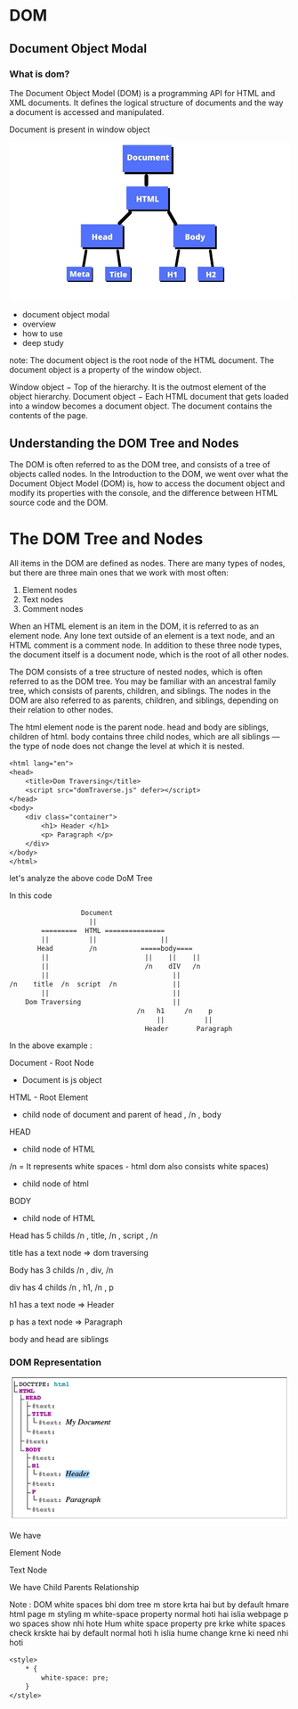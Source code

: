 # DOM
## Document Object Modal

### What is dom? 

The Document Object Model (DOM) is a programming API for HTML and XML documents. It defines the logical structure of documents and the way a document is accessed and manipulated.


Document is present in window object 

![DOM Tree](./dom.jpg "a title")

- document object modal
- overview 
- how to use 
- deep study 

note: The document object is the root node of the HTML document. The document object is a property of the window object.


Window object − Top of the hierarchy. It is the outmost element of the object hierarchy. Document object − Each HTML document that gets loaded into a window becomes a document object. The document contains the contents of the page.




## Understanding the DOM Tree and Nodes

The DOM is often referred to as the DOM tree, and consists of a tree of objects called nodes. In the Introduction to the DOM, we went over what the Document Object Model (DOM) is, how to access the document object and modify its properties with the console, and the difference between HTML source code and the DOM.


# The DOM Tree and Nodes

All items in the DOM are defined as nodes. There are many types of nodes, but there are three main ones that we work with most often:

1. Element nodes
1. Text nodes
1. Comment nodes

When an HTML element is an item in the DOM, it is referred to as an element node. Any lone text outside of an element is a text node, and an HTML comment is a comment node. In addition to these three node types, the document itself is a document node, which is the root of all other nodes.

The DOM consists of a tree structure of nested nodes, which is often referred to as the DOM tree. You may be familiar with an ancestral family tree, which consists of parents, children, and siblings. The nodes in the DOM are also referred to as parents, children, and siblings, depending on their relation to other nodes.

The html element node is the parent node. head and body are siblings, children of html. body contains three child nodes, which are all siblings — the type of node does not change the level at which it is nested.


    <html lang="en">
    <head>
        <title>Dom Traversing</title>
        <script src="domTraverse.js" defer></script>
    </head>
    <body>
        <div class="container">
            <h1> Header </h1>
            <p> Paragraph </p>
        </div>
    </body>
    </html>


let's analyze the above code 
DoM Tree

In this code
 
                      Document 
                        ||
            =========  HTML ===============   
            ||          ||                ||
           Head         /n           =====body====
            ||                        ||    ||    ||
            ||                        /n    dIV   /n
            ||                               ||
    /n    title  /n  script  /n              ||
            ||                               ||
        Dom Traversing                       ||
                                    /n   h1     /n    p
                                         ||          ||
                                      Header       Paragraph

In the above example :

Document - Root Node 
  - Document is js object 

HTML - Root Element  
 - child node of document and parent of head , /n , body  

HEAD
- child node of HTML  

/n  = It represents white spaces - html dom also consists white spaces)
- child node of html 

BODY
- child node of HTML  

Head has 5 childs /n , title, /n , script , /n 

title has a text node => dom traversing 

Body has 3 childs /n , div, /n 

div has 4 childs /n , h1, /n , p

h1 has a text node => Header

p has a text node => Paragraph  

body and head are siblings 


### DOM Representation

![DOM Tree](./dom-string.png "a title")



We have 

Element Node 

Text Node 


We have
Child 
Parents Relationship



Note : DOM white spaces bhi dom tree m store krta hai but by default hmare html page m styling m white-space property normal hoti hai islia webpage p wo spaces show nhi hote 
Hum white space property pre krke white spaces check krskte hai by default normal hoti h islia hume change krne ki need nhi hoti

    <style>
        * {
            white-space: pre;
        }
    </style>


